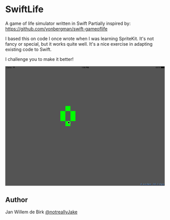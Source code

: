 SwiftLife
=========

A game of life simulator written in Swift
Partially inspired by: https://github.com/yonbergman/swift-gameoflife

I based this on code I once wrote when I was learning SpriteKit.
It's not fancy or special, but it works quite well. It's a nice exercise in adapting existing code to Swift.

I challenge you to make it better!

![](https://raw.githubusercontent.com/notreallyJake/SwiftLife/master/swiftlife.gif)

## Author
Jan Willem de Birk [@notreallyJake](https://twitter.com/notreallyJake)

